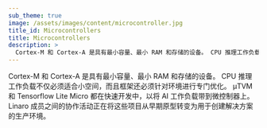 ```yaml
---
sub_theme: true
image: /assets/images/content/microcontroller.jpg
title_id: Microcontrollers
title: Microcontrollers
description: >
  Cortex-M 和 Cortex-A 是具有最小容量、最小 RAM 和存储的设备。 CPU 推理工作负载不仅必须适合小空间，而且框架还必须... 
---
```


Cortex-M 和 Cortex-A 是具有最小容量、最小 RAM 和存储的设备。 CPU 推理工作负载不仅必须适合小空间，而且框架还必须针对环境进行专门优化。 µTVM 和 Tensorflow Lite Micro 都在快速开发中，以将 AI 工作负载带到微控制器上。 Linaro 成员之间的协作活动正在将这些项目从早期原型转变为用于创建解决方案的生产环境。
